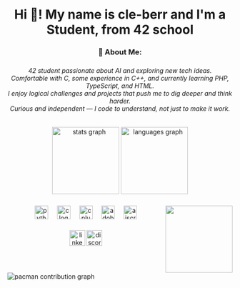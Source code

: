 <h1 align="center">Hi 👋! My name is cle-berr and I'm a Student, from 42 school</h1>

###

<h3 align="center">💫 About Me:</h3>

###

<h6 align="center">42 student passionate about AI and exploring new tech ideas.<br>Comfortable with C, some experience in C++, and currently learning PHP, TypeScript, and HTML.<br>I enjoy logical challenges and projects that push me to dig deeper and think harder.<br>Curious and independent — I code to understand, not just to make it work.</h6>

###

<div align="center">
  <img src="https://github-readme-stats.vercel.app/api?username=cle-berr&hide_title=false&hide_rank=false&show_icons=true&include_all_commits=true&count_private=true&disable_animations=false&theme=github_dark&locale=en&hide_border=false" height="150" alt="stats graph"  />
  <img src="https://github-readme-stats.vercel.app/api/top-langs?username=cle-berr&locale=en&hide_title=false&layout=compact&card_width=320&langs_count=5&theme=github_dark&hide_border=false" height="150" alt="languages graph"  />
</div>

###

<img align="right" height="150" src="https://media1.tenor.com/m/8VxvqiNwvhwAAAAC/anime-rimuru.gif"  />

###

<div align="center">
  <img src="https://cdn.jsdelivr.net/gh/devicons/devicon/icons/python/python-original.svg" height="30" alt="python logo"  />
  <img width="12" />
  <img src="https://cdn.jsdelivr.net/gh/devicons/devicon/icons/c/c-original.svg" height="30" alt="c logo"  />
  <img width="12" />
  <img src="https://cdn.jsdelivr.net/gh/devicons/devicon/icons/cplusplus/cplusplus-original.svg" height="30" alt="cplusplus logo"  />
  <img width="12" />
  <img src="https://skillicons.dev/icons?i=ai" height="30" alt="adobeillustrator logo"  />
  <img width="12" />
  <img src="https://skillicons.dev/icons?i=aiscript" height="30" alt="aiscript logo"  />
</div>

###

<div align="center">
  <img src="https://img.shields.io/static/v1?message=LinkedIn&logo=linkedin&label=Cyprien%20Le%20Berre&color=0077B5&logoColor=white&labelColor=black&style=for-the-badge" height="35" alt="linkedin logo"  />
  <img src="https://img.shields.io/static/v1?message=Discord&logo=discord&label=_lnightmarel_&color=7289DA&logoColor=white&labelColor=black&style=for-the-badge" height="35" alt="discord logo"  />
</div>

###

<br clear="both">

<picture>
  <source media="(prefers-color-scheme: dark)" srcset="https://raw.githubusercontent.com/cle-berr/cle-berr/output/pacman-contribution-graph-dark.svg">
  <source media="(prefers-color-scheme: light)" srcset="https://raw.githubusercontent.com/cle-berr/cle-berr/output/pacman-contribution-graph.svg">
  <img alt="pacman contribution graph" src="https://raw.githubusercontent.com/cle-berr/cle-berr/output/pacman-contribution-graph.svg">
</picture>

###
